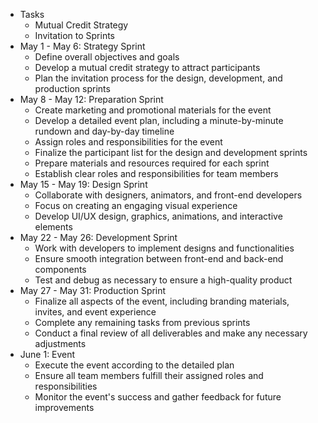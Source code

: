 -   Tasks
    -   Mutual Credit Strategy
    -   Invitation to Sprints
-   May 1 - May 6: Strategy Sprint
    -   Define overall objectives and goals
    -   Develop a mutual credit strategy to attract participants
    -   Plan the invitation process for the design, development, and production sprints
-   May 8 - May 12: Preparation Sprint
    -   Create marketing and promotional materials for the event
    -   Develop a detailed event plan, including a minute-by-minute rundown and day-by-day timeline
    -   Assign roles and responsibilities for the event
    -   Finalize the participant list for the design and development sprints
    -   Prepare materials and resources required for each sprint
    -   Establish clear roles and responsibilities for team members
-   May 15 - May 19: Design Sprint
    -   Collaborate with designers, animators, and front-end developers
    -   Focus on creating an engaging visual experience
    -   Develop UI/UX design, graphics, animations, and interactive elements
-   May 22 - May 26: Development Sprint
    -   Work with developers to implement designs and functionalities
    -   Ensure smooth integration between front-end and back-end components
    -   Test and debug as necessary to ensure a high-quality product
-   May 27 - May 31: Production Sprint
    -   Finalize all aspects of the event, including branding materials, invites, and event experience
    -   Complete any remaining tasks from previous sprints
    -   Conduct a final review of all deliverables and make any necessary adjustments
-   June 1: Event
    -   Execute the event according to the detailed plan
    -   Ensure all team members fulfill their assigned roles and responsibilities
    -   Monitor the event's success and gather feedback for future improvements